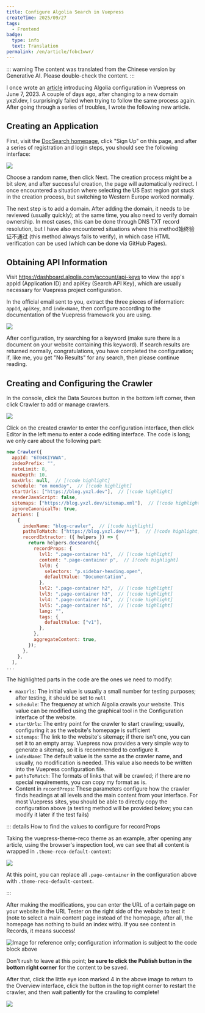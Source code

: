 ```yaml
---
title: Configure Algolia Search in Vuepress
createTime: 2025/09/27
tags:
  - Frontend
badge:
  type: info
  text: Translation
permalink: /en/article/fobc1wwr/
---
```


::: warning
The content was translated from the Chinese version by Generative AI. Please double-check the content.
:::

I once wrote an [article](/article/379iguya/) introducing Algolia configuration in Vuepress on June 7, 2023. A couple of days ago, after changing to a new domain yxzl.dev, I surprisingly failed when trying to follow the same process again. After going through a series of troubles, I wrote the following new article.

## Creating an Application

First, visit the [DocSearch homepage](https://docsearch.algolia.com/), click "Sign Up" on this page, and after a series of registration and login steps, you should see the following interface:

![](../../images/34dfc95cc11d5988cc481d7a854ecdb4.png)

Choose a random name, then click Next. The creation process might be a bit slow, and after successful creation, the page will automatically redirect. I once encountered a situation where selecting the US East region got stuck in the creation process, but switching to Western Europe worked normally.

The next step is to add a domain. After adding the domain, it needs to be reviewed (usually quickly); at the same time, you also need to verify domain ownership. In most cases, this can be done through DNS TXT record resolution, but I have also encountered situations where this method始终验证不通过 (this method always fails to verify), in which case HTML verification can be used (which can be done via GitHub Pages).

## Obtaining API Information

Visit <https://dashboard.algolia.com/account/api-keys> to view the app's appId (Application ID) and apiKey (Search API Key), which are usually necessary for Vuepress project configuration.

In the official email sent to you, extract the three pieces of information: `appId`, `apiKey`, and `indexName`, then configure according to the documentation of the Vuepress framework you are using.

![](../../images/462c1b3a1cb5ba9fd0ab75e136a55d51.png)

After configuration, try searching for a keyword (make sure there is a document on your website containing this keyword). If search results are returned normally, congratulations, you have completed the configuration; if, like me, you get "No Results" for any search, then please continue reading.

## Creating and Configuring the Crawler

In the console, click the Data Sources button in the bottom left corner, then click Crawler to add or manage crawlers.

![](../../images/3a791fdd1baa48cce69212f430721dd4.png)


Click on the created crawler to enter the configuration interface, then click Editor in the left menu to enter a code editing interface. The code is long; we only care about the following part:

```js
new Crawler({
  appId: "6T04KIYWWA",
  indexPrefix: "",
  rateLimit: 8,
  maxDepth: 10,
  maxUrls: null,  // [!code highlight]
  schedule: "on monday",  // [!code highlight]
  startUrls: ["https://blog.yxzl.dev"],  // [!code highlight]
  renderJavaScript: false,
  sitemaps: ["https://blog.yxzl.dev/sitemap.xml"],  // [!code highlight]
  ignoreCanonicalTo: true,
  actions: [
    {
      indexName: "blog-crawler",  // [!code highlight]
      pathsToMatch: ["https://blog.yxzl.dev/**"],  // [!code highlight]
      recordExtractor: ({ helpers }) => {
        return helpers.docsearch({
          recordProps: {
            lvl1: ".page-container h1",  // [!code highlight]
            content: ".page-container p",  // [!code highlight]
            lvl0: {
              selectors: "p.sidebar-heading.open",
              defaultValue: "Documentation",
            },
            lvl2: ".page-container h2",  // [!code highlight]
            lvl3: ".page-container h3",  // [!code highlight]
            lvl4: ".page-container h4",  // [!code highlight]
            lvl5: ".page-container h5",  // [!code highlight]
            lang: "",
            tags: {
              defaultValue: ["v1"],
            },
          },
          aggregateContent: true,
        });
      },
    },
  ],
...
```

The highlighted parts in the code are the ones we need to modify:

- `maxUrls`: The initial value is usually a small number for testing purposes; after testing, it should be set to `null`
- `schedule`: The frequency at which Algolia crawls your website. This value can be modified using the graphical tool in the Configuration interface of the website.
- `startUrls`: The entry point for the crawler to start crawling; usually, configuring it as the website's homepage is sufficient
- `sitemaps`: The link to the website's sitemap; if there isn't one, you can set it to an empty array. Vuepress now provides a very simple way to generate a sitemap, so it is recommended to configure it.
- `indexName`: The default value is the same as the crawler name, and usually, no modification is needed. This value also needs to be written into the Vuepress configuration file.
- `pathsToMatch`: The formats of links that will be crawled; if there are no special requirements, you can copy my format as is.
- Content in `recordProps`: These parameters configure how the crawler finds headings at all levels and the main content from your interface. For most Vuepress sites, you should be able to directly copy the configuration above (a testing method will be provided below; you can modify it later if the test fails)

::: details How to find the values to configure for recordProps

Taking the vuepress-theme-reco theme as an example, after opening any article, using the browser's inspection tool, we can see that all content is wrapped in `.theme-reco-default-content`:

![](../../images/f6cc57aab54a725d54b7eec846a3c806.png)

At this point, you can replace all `.page-container` in the configuration above with `.theme-reco-default-content`.

:::

After making the modifications, you can enter the URL of a certain page on your website in the URL Tester on the right side of the website to test it (note to select a main content page instead of the homepage, after all, the homepage has nothing to build an index with). If you see content in Records, it means success!

![Image for reference only; configuration information is subject to the code block above](../../images/50521c91af864625ebb630d42197a4dd.png)

Don't rush to leave at this point; **be sure to click the Publish button in the bottom right corner** for the content to be saved.

After that, click the little eye icon marked 4 in the above image to return to the Overview interface, click the button in the top right corner to restart the crawler, and then wait patiently for the crawling to complete!

![](../../images/5763369b867ee40f08d0d3e8c1a98066.png)
